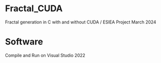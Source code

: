 # Fractal_CUDA
Fractal generation in C with and without CUDA / ESIEA Project March 2024

# Software 
Compile and Run on Visual Studio 2022
